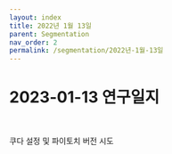 ```yaml
---
layout: index
title: 2022년 1월 13일
parent: Segmentation
nav_order: 2
permalink: /segmentation/2022년-1월-13일
---
```


# 2023-01-13 연구일지

<br>

쿠다 설정 및 파이토치 버전 시도